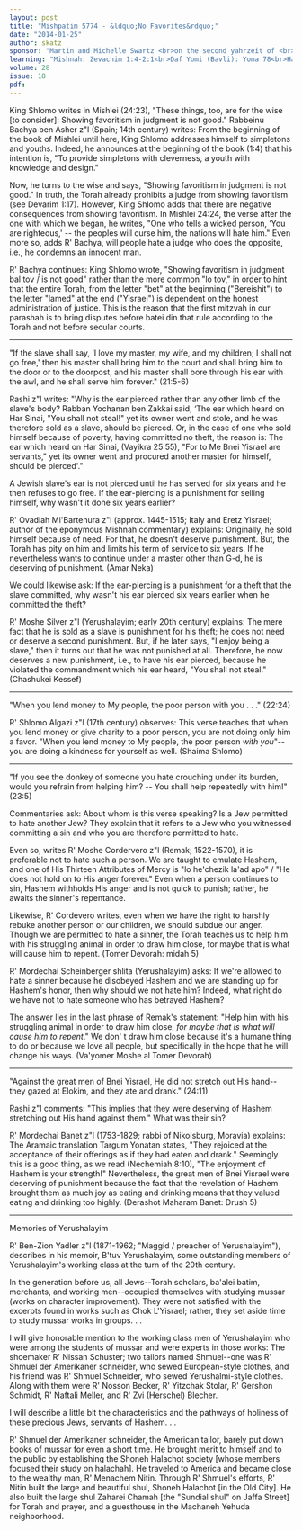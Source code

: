 ```yaml
---
layout: post
title: "Mishpatim 5774 - &ldquo;No Favorites&rdquo;"
date: "2014-01-25"
author: skatz
sponsor: "Martin and Michelle Swartz <br>on the second yahrzeit of <br>Martin's father Paul S. Swartz <br>(Pesach Shmuel ben Mordechai a\"h) <br>&nbsp;&nbsp;&nbsp;<br>Mr. and Mrs. Jules Meisler, in memory of <br>Jules' mother Anne Meisler a\"h <br>and sister Gladys Citrino a\"h <br>&nbsp;&nbsp;&nbsp;<br>Dr. and Mrs. Robert Klein <br>on the yahrzeit of his father <br>Meyer ben Kalman (Milton Klein) a\"h"
learning: "Mishnah: Zevachim 1:4-2:1<br>Daf Yomi (Bavli): Yoma 78<br>Halachah: Mishnah Berurah 328:29-31"
volume: 28
issue: 18
pdf: 
---
```


King Shlomo writes in Mishlei (24:23), "These things, too, are for the wise \[to consider\]: Showing favoritism in judgment is not good." Rabbeinu Bachya ben Asher z"l (Spain; 14th century) writes: From the beginning of the book of Mishlei until here, King Shlomo addresses himself to simpletons and youths. Indeed, he announces at the beginning of the book (1:4) that his intention is, "To provide simpletons with cleverness, a youth with knowledge and design."

Now, he turns to the wise and says, "Showing favoritism in judgment is not good." In truth, the Torah already prohibits a judge from showing favoritism (see Devarim 1:17). However, King Shlomo adds that there are negative consequences from showing favoritism. In Mishlei 24:24, the verse after the one with which we began, he writes, "One who tells a wicked person, &lsquo;You are righteous,' -- the peoples will curse him, the nations will hate him." Even more so, adds R' Bachya, will people hate a judge who does the opposite, i.e., he condemns an innocent man.

R' Bachya continues: King Shlomo wrote, "Showing favoritism in judgment bal tov / is not good" rather than the more common "lo tov," in order to hint that the entire Torah, from the letter "bet" at the beginning ("Bereishit") to the letter "lamed" at the end ("Yisrael") is dependent on the honest administration of justice. This is the reason that the first mitzvah in our parashah is to bring disputes before batei din that rule according to the Torah and not before secular courts.

********

"If the slave shall say, &lsquo;I love my master, my wife, and my children; I shall not go free,' then his master shall bring him to the court and shall bring him to the door or to the doorpost, and his master shall bore through his ear with the awl, and he shall serve him forever." (21:5-6)

Rashi z"l writes: "Why is the ear pierced rather than any other limb of the slave's body? Rabban Yochanan ben Zakkai said, &lsquo;The ear which heard on Har Sinai, "You shall not steal!" yet its owner went and stole, and he was therefore sold as a slave, should be pierced. Or, in the case of one who sold himself because of poverty, having committed no theft, the reason is: The ear which heard on Har Sinai, (Vayikra 25:55), "For to Me Bnei Yisrael are servants," yet its owner went and procured another master for himself, should be pierced'."

A Jewish slave's ear is not pierced until he has served for six years and he then refuses to go free. If the ear-piercing is a punishment for selling himself, why wasn't it done six years earlier?

R' Ovadiah Mi'Bartenura z"l (approx. 1445-1515; Italy and Eretz Yisrael; author of the eponymous Mishnah commentary) explains: Originally, he sold himself because of need. For that, he doesn't deserve punishment. But, the Torah has pity on him and limits his term of service to six years. If he nevertheless wants to continue under a master other than G-d, he is deserving of punishment. (Amar Neka)

We could likewise ask: If the ear-piercing is a punishment for a theft that the slave committed, why wasn't his ear pierced six years earlier when he committed the theft?

R' Moshe Silver z"l (Yerushalayim; early 20th century) explains: The mere fact that he is sold as a slave is punishment for his theft; he does not need or deserve a second punishment. But, if he later says, "I enjoy being a slave," then it turns out that he was not punished at all. Therefore, he now deserves a new punishment, i.e., to have his ear pierced, because he violated the commandment which his ear heard, "You shall not steal." (Chashukei Kessef)

********

"When you lend money to My people, the poor person with you . . ." (22:24)

R' Shlomo Algazi z"l (17th century) observes: This verse teaches that when you lend money or give charity to a poor person, you are not doing only him a favor. "When you lend money to My people, the poor person *with you*"-- you are doing a kindness for yourself as well. (Shaima Shlomo)

********

"If you see the donkey of someone you hate crouching under its burden, would you refrain from helping him? -- You shall help repeatedly with him!" (23:5)

Commentaries ask: About whom is this verse speaking? Is a Jew permitted to hate another Jew? They explain that it refers to a Jew who you witnessed committing a sin and who you are therefore permitted to hate.

Even so, writes R' Moshe Cordervero z"l (Remak; 1522-1570), it is preferable not to hate such a person. We are taught to emulate Hashem, and one of His Thirteen Attributes of Mercy is "lo he'chezik la'ad apo" / "He does not hold on to His anger forever." Even when a person continues to sin, Hashem withholds His anger and is not quick to punish; rather, he awaits the sinner's repentance.

Likewise, R' Cordevero writes, even when we have the right to harshly rebuke another person or our children, we should subdue our anger. Though we are permitted to hate a sinner, the Torah teaches us to help him with his struggling animal in order to draw him close, for maybe that is what will cause him to repent. (Tomer Devorah: midah 5)

R' Mordechai Scheinberger shlita (Yerushalayim) asks: If we're allowed to hate a sinner because he disobeyed Hashem and we are standing up for Hashem's honor, then why should we not hate him? Indeed, what right do we have not to hate someone who has betrayed Hashem?

The answer lies in the last phrase of Remak's statement: "Help him with his struggling animal in order to draw him close, *for maybe that is what will cause him to repent*." We don' t draw him close because it's a humane thing to do or because we love all people, but specifically in the hope that he will change his ways. (Va'yomer Moshe al Tomer Devorah)

********

"Against the great men of Bnei Yisrael, He did not stretch out His hand-- they gazed at Elokim, and they ate and drank." (24:11)

Rashi z"l comments: "This implies that they were deserving of Hashem stretching out His hand against them." What was their sin?

R' Mordechai Banet z"l (1753-1829; rabbi of Nikolsburg, Moravia) explains: The Aramaic translation Targum Yonatan states, "They rejoiced at the acceptance of their offerings as if they had eaten and drank." Seemingly this is a good thing, as we read (Nechemiah 8:10), "The enjoyment of Hashem is your strength!" Nevertheless, the great men of Bnei Yisrael were deserving of punishment because the fact that the revelation of Hashem brought them as much joy as eating and drinking means that they valued eating and drinking too highly. (Derashot Maharam Banet: Drush 5)

********

Memories of Yerushalayim

R' Ben-Zion Yadler z"l (1871-1962; "Maggid / preacher of Yerushalayim"), describes in his memoir, B'tuv Yerushalayim, some outstanding members of Yerushalayim's working class at the turn of the 20th century.

In the generation before us, all Jews--Torah scholars, ba'alei batim, merchants, and working men--occupied themselves with studying mussar (works on character improvement). They were not satisfied with the excerpts found in works such as Chok L'Yisrael; rather, they set aside time to study mussar works in groups. . .

I will give honorable mention to the working class men of Yerushalayim who were among the students of mussar and were experts in those works: The shoemaker R' Nissan Schuster; two tailors named Shmuel--one was R' Shmuel der Amerikaner schneider, who sewed European-style clothes, and his friend was R' Shmuel Schneider, who sewed Yerushalmi-style clothes. Along with them were R' Nosson Becker, R' Yitzchak Stolar, R' Gershon Schmidt, R' Naftali Meller, and R' Zvi (Herschel) Blecher.

I will describe a little bit the characteristics and the pathways of holiness of these precious Jews, servants of Hashem. . .

R' Shmuel der Amerikaner schneider, the American tailor, barely put down books of mussar for even a short time. He brought merit to himself and to the public by establishing the Shoneh Halachot society \[whose members focused their study on halachah\]. He traveled to America and became close to the wealthy man, R' Menachem Nitin. Through R' Shmuel's efforts, R' Nitin built the large and beautiful shul, Shoneh Halachot \[in the Old City\]. He also built the large shul Zaharei Chamah \[the "Sundial shul" on Jaffa Street\] for Torah and prayer, and a guesthouse in the Machaneh Yehuda neighborhood.

